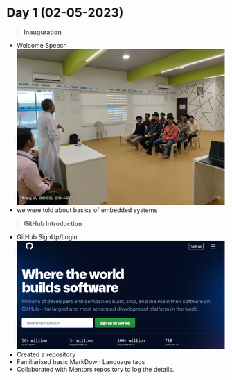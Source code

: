 # Day 1  (02-05-2023)

 > **Inauguration**
 * Welcome Speech
 ![Welcome Speech](https://github.com/sooryanath1/Internship1/blob/main/InternshipDay1.jpg)
 * we were told about basics of embedded systems
> **GitHub Introduction**
* GitHub SignUp/Login
![GitHub Login Page](https://github.com/sooryanath1/Internship1/blob/main/img_githup_sign_up.png)
* Created a repository
* Familiarised basic MarkDown Language tags
* Collaborated with Mentors repository to log the details.
